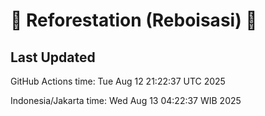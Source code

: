 
# 🌳 Reforestation (Reboisasi) 🌲

## Last Updated

GitHub Actions time: Tue Aug 12 21:22:37 UTC 2025

Indonesia/Jakarta time: Wed Aug 13 04:22:37 WIB 2025

